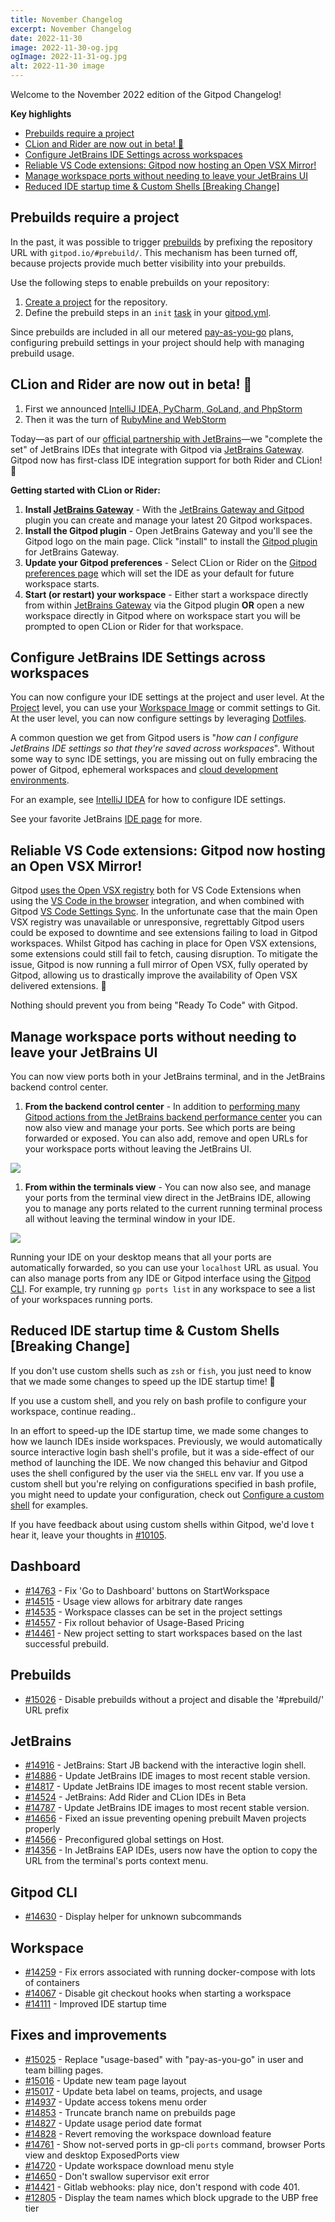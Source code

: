 ```yaml
---
title: November Changelog
excerpt: November Changelog
date: 2022-11-30
image: 2022-11-30-og.jpg
ogImage: 2022-11-31-og.jpg
alt: 2022-11-30 image
---
```


<script>
  import Contributors from "$lib/components/changelog/contributors.svelte";
</script>

Welcome to the November 2022 edition of the Gitpod Changelog!

**Key highlights**

- [Prebuilds require a project](#prebuilds-require-a-project)
- [CLion and Rider are now out in beta! 🎉](#clion-and-rider-are-now-out-in-beta)
- [Configure JetBrains IDE Settings across workspaces](#configure-jetbrains-ide-settings-across-workspaces)
- [Reliable VS Code extensions: Gitpod now hosting an Open VSX Mirror!](#reliable-vs-code-extensions-gitpod-now-hosting-an-open-vsx-mirror)
- [Manage workspace ports without needing to leave your JetBrains UI](#manage-workspace-ports-without-needing-to-leave-your-jetbrains-ui)
- [Reduced IDE startup time & Custom Shells [Breaking Change]](#reduced-ide-startup-time--custom-shells-breaking-change)

## Prebuilds require a project

In the past, it was possible to trigger [prebuilds](/docs/configure/projects/prebuilds) by prefixing the repository URL with `gitpod.io/#prebuild/`. This mechanism has been turned off, because projects provide much better visibility into your prebuilds.

Use the following steps to enable prebuilds on your repository:

1. [Create a project](/docs/configure/projects#add-a-new-project) for the repository.
2. Define the prebuild steps in an `init` [task](/docs/configure/workspaces/tasks) in your [gitpod.yml](/docs/references/gitpod-yml).

Since prebuilds are included in all our metered [pay-as-you-go](/docs/configure/billing/pay-as-you-go) plans, configuring prebuild settings in your project should help with managing prebuild usage.

## CLion and Rider are now out in beta! 🎉

1. First we announced [IntelliJ IDEA, PyCharm, GoLand, and PhpStorm](https://www.gitpod.io/blog/gitpod-jetbrains)
2. Then it was the turn of [RubyMine and WebStorm](https://www.gitpod.io/blog/webstorm-rubymine-now-in-beta)

Today—as part of our [official partnership with JetBrains](https://www.gitpod.io/blog/gitpod-jetbrains)—we "complete the set" of JetBrains IDEs that integrate with Gitpod via [JetBrains Gateway](/docs/integrations/jetbrains-gateway). Gitpod now has first-class IDE integration support for both Rider and CLion! 🤘

**Getting started with CLion or Rider:**

1. **Install [JetBrains Gateway](https://www.jetbrains.com/help/idea/remote-development-a.html#gateway)** - With the [JetBrains Gateway and Gitpod](/docs/integrations/jetbrains-gateway) plugin you can create and manage your latest 20 Gitpod workspaces.
2. **Install the Gitpod plugin** - Open JetBrains Gateway and you'll see the Gitpod logo on the main page. Click "install" to install the [Gitpod plugin](https://plugins.jetbrains.com/plugin/18438-gitpod-gateway) for JetBrains Gateway.
3. **Update your Gitpod preferences** - Select CLion or Rider on the [Gitpod preferences page](https://gitpod.io/preferences) which will set the IDE as your default for future workspace starts.
4. **Start (or restart) your workspace** - Either start a workspace directly from within [JetBrains Gateway](/docs/integrations/jetbrains-gateway) via the Gitpod plugin **OR** open a new workspace directly in Gitpod where on workspace start you will be prompted to open CLion or Rider for that workspace.

## Configure JetBrains IDE Settings across workspaces

You can now configure your IDE settings at the project and user level. At the [Project](/docs/configure/projects) level, you can use your [Workspace Image](/docs/configure/workspaces/workspace-image) or commit settings to Git. At the user level, you can now configure settings by leveraging [Dotfiles](/docs/configure/user-settings/dotfiles).

A common question we get from Gitpod users is "_how can I configure JetBrains IDE settings so that they're saved across workspaces_". Without some way to sync IDE settings, you are missing out on fully embracing the power of Gitpod, ephemeral workspaces and [cloud development environments](https://www.gitpod.io/cde).

For an example, see [IntelliJ IDEA](/docs/references/ides-and-editors/intellij) for how to configure IDE settings.

See your favorite JetBrains [IDE page](/docs/references/ides-and-editors) for more.

## Reliable VS Code extensions: Gitpod now hosting an Open VSX Mirror!

Gitpod [uses the Open VSX registry](/docs/references/ides-and-editors/vscode-extensions#why-do-we-need-open-vsx) both for VS Code Extensions when using the [VS Code in the browser](/docs/references/ides-and-editors/vscode-browser) integration, and when combined with Gitpod [VS Code Settings Sync](/docs/references/ides-and-editors/settings-sync). In the unfortunate case that the main Open VSX registry was unavailable or unresponsive, regrettably Gitpod users could be exposed to downtime and see extensions failing to load in Gitpod workspaces. Whilst Gitpod has caching in place for Open VSX extensions, some extensions could still fail to fetch, causing disruption. To mitigate the issue, Gitpod is now running a full mirror of Open VSX, fully operated by Gitpod, allowing us to drastically improve the availability of Open VSX delivered extensions. 🎉

Nothing should prevent you from being "Ready To Code" with Gitpod.

## Manage workspace ports without needing to leave your JetBrains UI

You can now view ports both in your JetBrains terminal, and in the JetBrains backend control center.

1. **From the backend control center** - In addition to [performing many Gitpod actions from the JetBrains backend performance center](https://gitpod.io/changelog/september-gitpod-release-2022#jetbrains-backend-control-center---gitpod-workspace-actions) you can now also view and manage your ports. See which ports are being forwarded or exposed. You can also add, remove and open URLs for your workspace ports without leaving the JetBrains UI.

![](/images/jetbrains-gateway/jetbrains-ports-view.png)

1. **From within the terminals view** - You can now also see, and manage your ports from the terminal view direct in the JetBrains IDE, allowing you to manage any ports related to the current running terminal process all without leaving the terminal window in your IDE.

![](/images/jetbrains-gateway/port-actions-jetbrains-terminal.png)

Running your IDE on your desktop means that all your ports are automatically forwarded, so you can use your `localhost` URL as usual. You can also manage ports from any IDE or Gitpod interface using the [Gitpod CLI](/docs/references/gitpod-cli). For example, try running `gp ports list` in any workspace to see a list of your workspaces running ports.

## Reduced IDE startup time & Custom Shells [Breaking Change]

If you don't use custom shells such as `zsh` or `fish`, you just need to know that we made some changes to speed up the IDE startup time! 🎉

If you use a custom shell, and you rely on bash profile to configure your workspace, continue reading..

In an effort to speed-up the IDE startup time, we made some changes to how we launch IDEs inside workspaces. Previously, we would automatically source interactive login bash shell's profile, but it was a side-effect of our method of launching the IDE. We now changed this behaviur and Gitpod uses the shell configured by the user via the `SHELL` env var. If you use a custom shell but you're relying on configurations specified in bash profile, you might need to update your configuration, check out [Configure a custom shell](/docs/configure/workspaces/workspace-image#configure-a-custom-shell) for examples.

If you have feedback about using custom shells within Gitpod, we'd love t hear it, leave your thoughts in [#10105](https://github.com/gitpod-io/gitpod/issues/10105).

<!--- BEGIN_AUTOGENERATED_CHANGES -->

## Dashboard

- [#14763](https://github.com/gitpod-io/gitpod/pull/14763) - Fix 'Go to Dashboard' buttons on StartWorkspace <Contributors usernames="geropl,andrew-farries" />
- [#14515](https://github.com/gitpod-io/gitpod/pull/14515) - Usage view allows for arbitrary date ranges <Contributors usernames="svenefftinge,easyCZ,geropl,gtsiolis" />
- [#14535](https://github.com/gitpod-io/gitpod/pull/14535) - Workspace classes can be set in the project settings <Contributors usernames="svenefftinge,easyCZ,geropl,gtsiolis" />
- [#14557](https://github.com/gitpod-io/gitpod/pull/14557) - Fix rollout behavior of Usage-Based Pricing <Contributors usernames="geropl,easyCZ" />
- [#14461](https://github.com/gitpod-io/gitpod/pull/14461) - New project setting to start workspaces based on the last successful prebuild. <Contributors usernames="svenefftinge,AlexTugarev,gtsiolis,jankeromnes" />

## Prebuilds

- [#15026](https://github.com/gitpod-io/gitpod/pull/15026) - Disable prebuilds without a project and disable the '#prebuild/' URL prefix <Contributors usernames="easyCZ,gtsiolis,jankeromnes,shaal" />

## JetBrains

- [#14916](https://github.com/gitpod-io/gitpod/pull/14916) - JetBrains: Start JB backend with the interactive login shell. <Contributors usernames="akosyakov,andreafalzetti,felladrin,iQQBot" />
- [#14886](https://github.com/gitpod-io/gitpod/pull/14886) - Update JetBrains IDE images to most recent stable version. <Contributors usernames="felladrin, iQQBot" />
- [#14817](https://github.com/gitpod-io/gitpod/pull/14817) - Update JetBrains IDE images to most recent stable version. <Contributors usernames="felladrin" />
- [#14524](https://github.com/gitpod-io/gitpod/pull/14524) - JetBrains: Add Rider and CLion IDEs in Beta <Contributors usernames="andreafalzetti,akosyakov,aledbf,easyCZ,felladrin,geropl,gtsiolis,mustard-mh" />
- [#14787](https://github.com/gitpod-io/gitpod/pull/14787) - Update JetBrains IDE images to most recent stable version. <Contributors usernames="felladrin" />
- [#14656](https://github.com/gitpod-io/gitpod/pull/14656) - Fixed an issue preventing opening prebuilt Maven projects properly <Contributors usernames="felladrin,akosyakov" />
- [#14566](https://github.com/gitpod-io/gitpod/pull/14566) - Preconfigured global settings on Host. <Contributors usernames="akosyakov,andreafalzetti,felladrin" />
- [#14356](https://github.com/gitpod-io/gitpod/pull/14356) - In JetBrains EAP IDEs, users now have the option to copy the URL from the terminal's ports context menu. <Contributors usernames="felladrin,akosyakov,andreafalzetti" />

## Gitpod CLI

- [#14630](https://github.com/gitpod-io/gitpod/pull/14630) - Display helper for unknown subcommands <Contributors usernames="andreafalzetti,felladrin" />

## Workspace

- [#14259](https://github.com/gitpod-io/gitpod/pull/14259) - Fix errors associated with running docker-compose with lots of containers <Contributors usernames="utam0k,jenting,sagor999" />
- [#14067](https://github.com/gitpod-io/gitpod/pull/14067) - Disable git checkout hooks when starting a workspace <Contributors usernames="utam0k,atduarte,jenting" />
- [#14111](https://github.com/gitpod-io/gitpod/pull/14111) - Improved IDE startup time <Contributors usernames="utam0k,Furisto,sagor999" />

## Fixes and improvements

- [#15025](https://github.com/gitpod-io/gitpod/pull/15025) - Replace "usage-based" with "pay-as-you-go" in user and team billing pages. <Contributors usernames="easyCZ,jldec" />
- [#15016](https://github.com/gitpod-io/gitpod/pull/15016) - Update new team page layout <Contributors usernames="gtsiolis,jankeromnes" />
- [#15017](https://github.com/gitpod-io/gitpod/pull/15017) - Update beta label on teams, projects, and usage <Contributors usernames="gtsiolis,easyCZ" />
- [#14937](https://github.com/gitpod-io/gitpod/pull/14937) - Update access tokens menu order <Contributors usernames="gtsiolis,easyCZ,jenting" />
- [#14853](https://github.com/gitpod-io/gitpod/pull/14853) - Truncate branch name on prebuilds page <Contributors usernames="gtsiolis,andrew-farries" />
- [#14827](https://github.com/gitpod-io/gitpod/pull/14827) - Update usage period date format <Contributors usernames="gtsiolis,easyCZ" />
- [#14828](https://github.com/gitpod-io/gitpod/pull/14828) - Revert removing the workspace download feature <Contributors usernames="gtsiolis,easyCZ" />
- [#14761](https://github.com/gitpod-io/gitpod/pull/14761) - Show not-served ports in gp-cli `ports` command, browser Ports view and desktop ExposedPorts view <Contributors usernames="mustard-mh,akosyakov,geropl" />
- [#14720](https://github.com/gitpod-io/gitpod/pull/14720) - Update workspace download menu style <Contributors usernames="gtsiolis,easyCZ" />
- [#14650](https://github.com/gitpod-io/gitpod/pull/14650) - Don't swallow supervisor exit error <Contributors usernames="mustard-mh,felladrin" />
- [#14421](https://github.com/gitpod-io/gitpod/pull/14421) - Gitlab webhooks: play nice, don't respond with code 401. <Contributors usernames="AlexTugarev,easyCZ,geropl" />
- [#12805](https://github.com/gitpod-io/gitpod/pull/12805) - Display the team names which block upgrade to the UBP free tier <Contributors usernames="geropl,andrew-farries,gtsiolis,jldec" />

<!--- END_AUTOGENERATED_CHANGES -->
